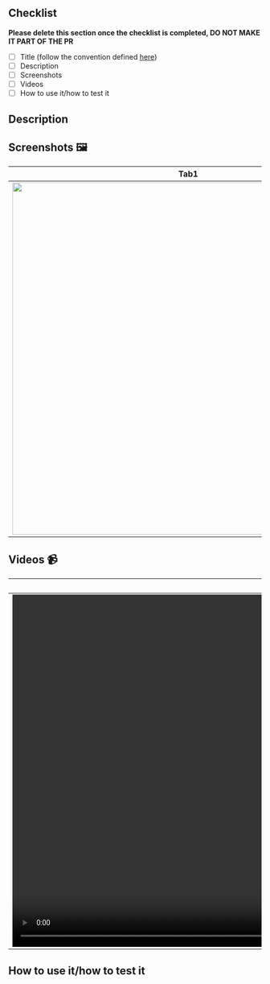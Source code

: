 ## Checklist
**Please delete this section once the checklist is completed, DO NOT MAKE IT PART OF THE PR**
- [ ] Title (follow the convention defined [here](https://github.com/honest-days-work/james-android#pull-request-reviewapprovalmerge-process))
- [ ] Description
- [ ] Screenshots
- [ ] Videos
- [ ] How to use it/how to test it

## Description

## Screenshots :framed_picture:

| Tab1 | Tab2 |
| --- | --- |
| <img src="" height="700" /> | <img src="" height="700" /> |

## Videos 📹 

| Tab1 | Tab2 |
| --- | --- |
| <video src="" height="700" /> | <video src="" height="700" /> |

## How to use it/how to test it

